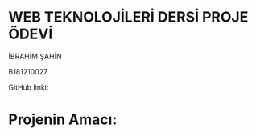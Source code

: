 # WEB TEKNOLOJİLERİ DERSİ PROJE ÖDEVİ


İBRAHİM ŞAHİN

B181210027

GitHub linki:

# Projenin Amacı:
